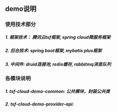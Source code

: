 ## demo说明
### 使用技术部分
##### 1. 框架技术： 腾讯云tsf框架, spring cloud微服务框架
##### 2. 后台技术:  spring boot框架, mybatis plus框架
##### 3. 中间件:  druid连接池, redis缓存, rabbitmq消息队列
### 各模块说明
##### 1. tsf-cloud-demo-common: 公共模块，封装公共类
##### 2. tsf-cloud-demo-provider-api: 
